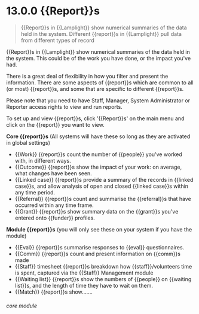 # 13.0.0    {{Report}}s

> {{Report}}s in {{Lamplight}} show numerical summaries of the data held in the system. Different {{report}}s in {{Lamplight}} pull data from different types of record

{{Report}}s in {{Lamplight}} show numerical summaries of the data held in the system. This could be of the work you have done, or the impact you've had. 

There is a great deal of flexibility in how you filter and present the information. There are some aspects of {{report}}s which are common to all (or most) {{report}}s, and some that are specific to different {{report}}s.

Please note that you need to have Staff, Manager, System Administrator or Reporter access rights to view and run reports. 

To set up and view {{report}}s, click '{{Report}}s' on the main menu and click on the {{report}} you want to view.

**Core {{report}}s** (All systems will have these so long as they are activated in global settings) 

  * {{Work}} {{report}}s count the number of {{people}} you've worked with, in different ways.
  * {{Outcome}} {{report}}s show the impact of your work: on average, what changes have been seen.
  * {{Linked case}} {{report}}s provide a summary of the records in {{linked case}}s, and allow analysis of open and closed {{linked case}}s within any time period.
  * {{Referral}} {{report}}s count and summarise the {{referral}}s that have occurred within any time frame.
  * {{Grant}} {{report}}s show summary data on the {{grant}}s you've entered onto {{funder}} profiles. 
  
  **Module {{report}}s** (you will only see these on your system if you have the module)
  * {{Eval}} {{report}}s summarise responses to {{eval}} questionnaires.
  * {{Comm}} {{report}}s count and present information on {{comm}}s made
  * {{Staff}} timesheet {{report}}s breakdown how {{staff}}/volunteers time is spent, captured via the {{Staff}} Management module 
  * {{Waiting list}} {{report}}s show the numbers of {{people}} on {{waiting list}}s, and the length of time they have to wait on them.
  * {{Match}} {{report}}s show.......
  


###### core module

